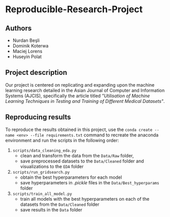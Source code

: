 # Reproducible-Research-Project
## Authors
* Nurdan Beşli
* Dominik Koterwa
* Maciej Lorens
* Huseyin Polat

## Project description
Our project is centered on replicating and expanding upon the machine learning research detailed in the Asian Journal of Computer and Information Systems (AJCIS), specifically the article titled *"Utilisation of Machine Learning Techniques in Testing and Training of Different Medical Datasets"*.

## Reproducing results
To reproduce the results obtained in this project, use the ```conda create --name <env> --file requirements.txt``` command to recreate the anaconda environment and run the scripts in the following order:
1. ```scripts/data_cleaning_eda.py```
   - clean and transform the data from the ```Data/Raw``` folder,
   - save preprocessed datasets to the ```Data/Cleaned``` folder and visualizations to the ```EDA``` folder
2. ```scripts/run_gridsearch.py```
   - obtain the best hyperparameters for each model
   - save hyperparameters in *.pickle* files in the ```Data/Best_hyperparams``` folder
3. ```scripts/train_all_model.py```
   - train all models with the best hyperparameters on each of the datasets from the ```Data/Cleaned``` folder
   - save results in the ```Data``` folder
